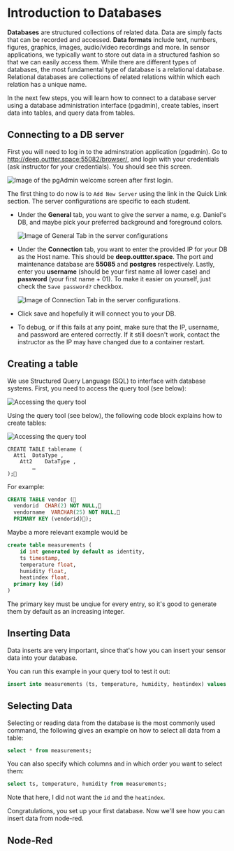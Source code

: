 # Introduction to Databases

**Databases** are structured collections of related data. Data are simply facts that can be recorded and accessed. **Data formats** include text, numbers, figures, graphics, images, audio/video recordings and more. In sensor applications, we typically want to store out data in a structured fashion so that we can easily access them. While there are different types of databases, the most fundamental type of database is a relational database. Relational databases are collections of related relations within which each relation has a unique name.

In the next few steps, you will learn how to connect to a database server using a database administration interface (pgadmin), create tables, insert data into tables, and query data from tables.

## Connecting to a DB server

First you will need to log in to the adminstration application (pgadmin). Go to http://deep.outtter.space:55082/browser/, and login with your credentials (ask instructor for your credentials). You should see this screen.

![Image of the pgAdmin welcome screen after first login.](assets/20180716_pgAdmin_welcomeScreen.png)

The first thing to do now is to `Add New Server` using the link in the Quick Link section. The server configurations are specific to each student.

* Under the **General** tab, you want to give the server a name, e.g. Daniel's DB, and maybe pick your preferred background and foreground colors.

  ![Image of General Tab in the server configurations ](assets/20180716_serverConfig_general.png)
* Under the **Connection** tab, you want to enter the provided IP for your DB as the Host name. This should be **deep.outtter.space**. The port and maintenance database are **55085** and **postgres** respectively. Lastly, enter you **username** (should be your first name all lower case) and **password** (your first name + 01). To make it easier on yourself, just check the `Save password?` checkbox.

  ![Image of Connection Tab in the server configurations.](assets/20180716_serverConfig_connection.png)
* Click save and hopefully it will connect you to your DB.
* To debug, or if this fails at any point, make sure that the IP, username, and password are entered correctly. If it still doesn't work, contact the instructor as the IP may have changed due to a container restart.

## Creating a table

We use Structured Query Language (SQL) to interface with database systems. First, you need to access the query tool (see below):

![Accessing the query tool ](assets/20180717_access_queryTool.png)

Using the query tool (see below), the following code block explains how to create tables:

![Accessing the query tool ](assets/20180717_using_queryTool.png)

```pseudo
CREATE TABLE tablename (
  Att1 	DataType ,
	Att2	DataType ,
		…
);
```

For example:
```sql
CREATE TABLE vendor (
  vendorid  CHAR(2) NOT NULL,
  vendorname  VARCHAR(25) NOT NULL,
  PRIMARY KEY (vendorid));
```

Maybe a more relevant example would be
```sql
create table measurements (
	id int generated by default as identity,
	ts timestamp,
	temperature float,
	humidity float,
	heatindex float,
  primary key (id)
)
```

The primary key must be unqiue for every entry, so it's good to generate them by default as an increasing integer.


## Inserting Data

Data inserts are very important, since that's how you can insert your sensor data into your database.

You can run this example in your query tool to test it out:

```sql
insert into measurements (ts, temperature, humidity, heatindex) values (now(), 76.2, 80.1, 70.1)
```

## Selecting Data

Selecting or reading data from the database is the most commonly used command, the following gives an example on how to select all data from a table:

```sql
select * from measurements;
```

You can also specify which columns and in which order you want to select them:

```sql
select ts, temperature, humidity from measurements;
```

Note that here, I did not want the `id` and the `heatindex`.

Congratulations, you set up your first database. Now we'll see how you can insert data from node-red.

## Node-Red
